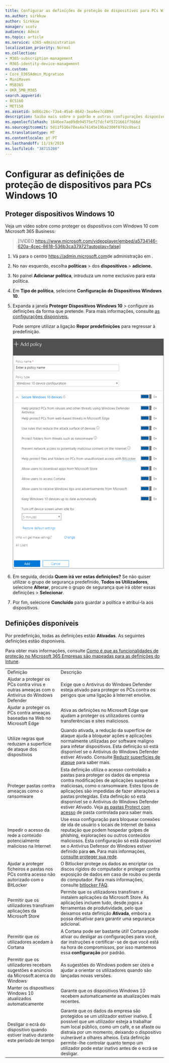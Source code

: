 ```yaml
---
title: Configurar as definições de proteção de dispositivos para PCs Windows 10
ms.author: sirkkuw
author: Sirkkuw
manager: scotv
audience: Admin
ms.topic: article
ms.service: o365-administration
localization_priority: Normal
ms.collection:
- M365-subscription-management
- M365-identity-device-management
ms.custom:
- Core_O365Admin_Migration
- MiniMaven
- MSB365
- OKR_SMB_M365
search.appverid:
- BCS160
- MET150
ms.assetid: bd66c26c-73a4-45a8-8642-3ea4ee7cd89d
description: Saiba mais sobre o padrão e outras configurações disponíveis no Microsoft 365 Business para proteger os dispositivos Windows 10.
ms.openlocfilehash: 1846ee7ae09db94575ef27dcf4f5721661f7666d
ms.sourcegitcommit: 5d11f516e78ea4a74145e19ba2300f0792c8bac1
ms.translationtype: MT
ms.contentlocale: pt-PT
ms.lasthandoff: 11/19/2019
ms.locfileid: "38715208"
---
```

# <a name="set-device-protection-settings-for-windows-10-pcs"></a>Configurar as definições de proteção de dispositivos para PCs Windows 10

## <a name="secure-windows-10-devices"></a>Proteger dispositivos Windows 10

Veja um vídeo sobre como proteger os dispositivos com Windows 10 com Microsoft 365 Business:
  
> [!VIDEO https://www.microsoft.com/videoplayer/embed/a5734146-620a-4cec-8618-536b3ca37972?autoplay=false]
  
1. Vá para o centro <a href="https://go.microsoft.com/fwlink/p/?linkid=837890" target="_blank">https://admin.microsoft.com</a>de administração em . 
    
2. No nav esquerdo, escolha **políticas** \> dos **dispositivos** \> **adicione.**
  
3. No painel **Adicionar política**, introduza um nome exclusivo para esta política. 
    
4. Em **Tipo de política**, selecione **Configuração de Dispositivos Windows 10**.
    
5. Expanda a janela **Proteger Dispositivos Windows 10** \> configure as definições da forma que pretende. Para mais informações, consulte [as configurações disponíveis.](#available-settings) 
    
    Pode sempre utilizar a ligação **Repor predefinições** para regressar à predefinição. 
    
    ![Add policy pane with Windows 10 Device configuration selected](media/fa9e2dc2-7eae-4c96-af34-765a1f641ecf.png)
  
6. Em seguida, decida **Quem irá ver estas definições?** Se não quiser utilizar o grupo de segurança predefinido, **Todos os Utilizadores**, selecione **Alterar**, procure o grupo de segurança que irá obter essas definições \> **Selecionar**.
    
7. Por fim, selecione **Concluído** para guardar a política e atribuí-la aos dispositivos. 
    
## <a name="available-settings"></a>Definições disponíveis

Por predefinição, todas as definições estão **Ativadas**. As seguintes definições estão disponíveis.
  
Para obter mais informações, consulte [Como é que as funcionalidades de proteção no Microsoft 365 Empresas são mapeadas para as definições do Intune](map-protection-features-to-intune-settings.md). 
  
|||
|:-----|:-----|
|Definição  <br/> |Descrição  <br/> |
|Ajudar a proteger os PCs contra vírus e outras ameaças com o Antivírus do Windows Defender  <br/> |Exige que o Antivírus do Windows Defender esteja ativado para proteger os PCs contra os perigos que uma ligação à Internet envolve.  <br/> |
|Ajudar a proteger os PCs contra ameaças baseadas na Web no Microsoft Edge  <br/> |Ativa as definições no Microsoft Edge que ajudam a proteger os utilizadores contra transferências e sites maliciosos.  <br/> |
|Utilize regras que reduzam a superfície de ataque dos dispositivos  <br/> |Quando ativada, a redução da superfície de ataque ajuda a bloquear ações e aplicações normalmente utilizadas por software maligno para infetar dispositivos. Esta definição só está disponível se o Antivírus do Windows Defender estiver Ativado. Consulte [Reduzir superfícies de ataque](https://docs.microsoft.com/windows/security/threat-protection/microsoft-defender-atp/exploit-protection) para saber mais.  <br/> |
|Proteger pastas contra ameaças como o ransomware  <br/> |Esta definição utiliza o acesso controlado a pastas para proteger os dados da empresa contra modificações de aplicações suspeitas e maliciosas, como o ransomware. Estes tipos de aplicações são impedidas de fazer alterações a pastas protegidas. Esta definição só está disponível se o Antivírus do Windows Defender estiver Ativado. Veja [as pastas Protect com acesso](https://docs.microsoft.com/configmgr/protect/deploy-use/create-deploy-exploit-guard-policy#bkmk_CFA) de pasta controlada para saber mais.  <br/> |
|Impedir o acesso da rede a conteúdo potencialmente malicioso na Internet  <br/> |Use essa configuração para bloquear conexões de ida de usuário s locais de Internet de baixa reputação que podem hospedar golpes de phishing, explorações ou outros conteúdos maliciosos. Esta configuração só está disponível se o Antivírus Defensor do Windows estiver definido para **on.** Para mais informações, [consulte proteger sua rede](https://docs.microsoft.com/windows/security/threat-protection/windows-defender-antivirus/configure-real-time-protection-windows-defender-antivirus).  <br/> |
|Ajudar a proteger ficheiros e pastas nos PCs contra acesso não autorizado com o BitLocker  <br/> |O Bitlocker protege os dados ao encriptar os discos rígidos do computador e proteger contra exposição de dados em caso de roubo ou perda do computador. Para mais informações, consulte [bitlocker FAQ](https://go.microsoft.com/fwlink/?linkid=871000).  <br/> |
|Permitir que os utilizadores transfiram aplicações da Microsoft Store  <br/> |Permite que os utilizadores transfiram e instalem aplicações da Microsoft Store. As aplicações incluem tudo, desde jogos a ferramentas de produtividade, pelo que deixamos esta definição **Ativada**, embora a possa desativar para garantir uma segurança adicional.  <br/> |
|Permitir que os utilizadores acedam à Cortana  <br/> |A Cortana pode ser bastante útil! Cortana pode ativar ou desligar as configurações para você, dar instruções e certificar-se de que você está na hora de compromissos, por isso mantemos essa **configuração** por padrão.  <br/> |
|Permitir que os utilizadores recebam sugestões e anúncios da Microsoft acerca do Windows  <br/> |As sugestões do Windows podem ser úteis e ajudar a orientar os utilizadores quando são lançadas novas versões.  <br/> |
|Manter os dispositivos Windows 10 atualizados automaticamente  <br/> |Garante que os dispositivos Windows 10 recebem automaticamente as atualizações mais recentes.  <br/> |
|Desligar o ecrã do dispositivo quando estiver inativo durante este período de tempo  <br/> |Garante que os dados da empresa são protegidos se um utilizador estiver inativo. É possível que um utilizador esteja a trabalhar num local público, como um café, e se afaste ou distraia por um momento, deixando o dispositivo vulnerável a olhares alheios. Esta definição permite-lhe controlar quanto tempo um utilizador pode estar inativo antes de o ecrã se desligar.  <br/> |
